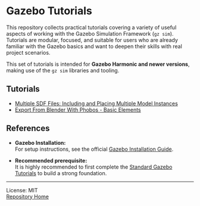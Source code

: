 # Gazebo Tutorials

This repository collects practical tutorials covering a variety of useful aspects of working with the Gazebo Simulation Framework (`gz sim`). Tutorials are modular, focused, and suitable for users who are already familiar with the Gazebo basics and want to deepen their skills with real project scenarios. 

This set of tutorials is intended for **Gazebo Harmonic and newer versions**, making use of the `gz sim` libraries and tooling.

## Tutorials

- [Multiple SDF Files: Including and Placing Multiple Model Instances](https://github.com/lexmaister/gazebo_tutorial/tree/main/01_multiple_sdf_files)
- [Export From Blender With Phobos - Basic Elements](https://github.com/lexmaister/gazebo_tutorial/tree/main/02_blender_phobos_export-frames)


## References

- **Gazebo Installation:**  
  For setup instructions, see the official [Gazebo Installation Guide](https://gazebosim.org/docs/latest/install/).

- **Recommended prerequisite:**  
  It is highly recommended to first complete the [Standard Gazebo Tutorials](https://gazebosim.org/docs/latest/) to build a strong foundation.





---
License: MIT  
[Repository Home](https://github.com/lexmaister/gazebo_tutorial/tree/main)